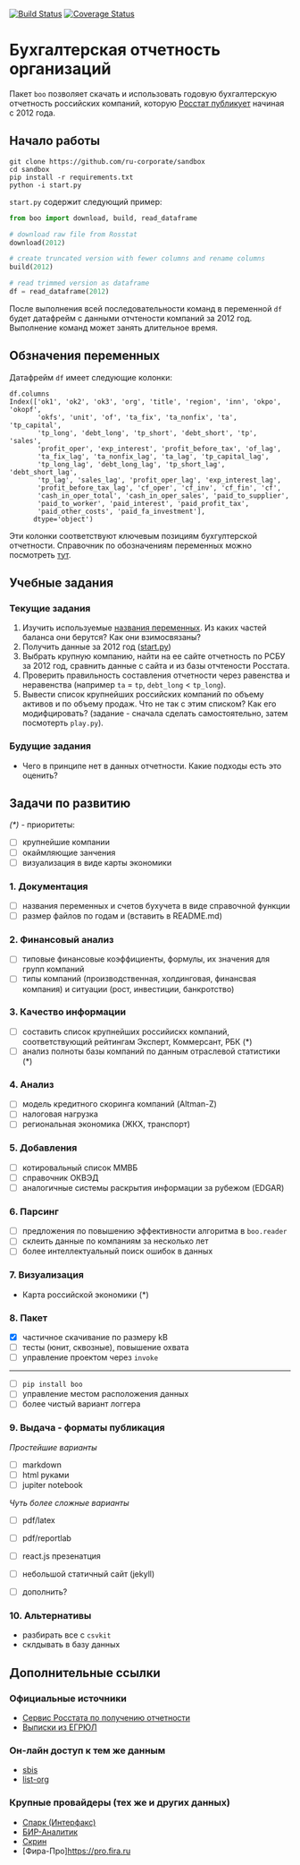 [![Build Status](https://travis-ci.com/ru-corporate/sandbox.svg?branch=master)](https://travis-ci.com/ru-corporate/sandbox)
[![Coverage Status](https://coveralls.io/repos/github/ru-corporate/sandbox/badge.svg?branch=master)](https://coveralls.io/github/ru-corporate/sandbox?branch=master)
 
# Бухгалтерская отчетность организаций

Пакет `boo` позволяет скачать и использовать годовую бухгалтерскую отчетность российских компаний, которую 
[Росстат публикует][gks] начиная с 2012 года.

[gks]: http://www.gks.ru/opendata/dataset?q=%D0%BE%D1%82%D1%87%D0%B5%D1%82%D0%BD%D0%BE%D1%81%D1%82%D1%8C+%D0%BE%D1%80%D0%B3%D0%B0%D0%BD%D0%B8%D0%B7%D0%B0%D1%86%D0%B8%D0%B9+&sort=score+desc%2C+metadata_modified+desc


## Начало работы

```
git clone https://github.com/ru-corporate/sandbox
cd sandbox
pip install -r requirements.txt 
python -i start.py
```

`start.py` содержит следующий пример:

```python
from boo import download, build, read_dataframe

# download raw file from Rosstat
download(2012)

# create truncated version with fewer columns and rename columns 
build(2012)

# read trimmed version as dataframe
df = read_dataframe(2012)
```

После выполнения всей последовательности команд в переменной `df` будет 
датафрейм с данными отчтености компаний за 2012 год. Выполнение команд может
занять длительное время.

## Обзначения переменных

Датафрейм `df` имеет следующие колонки:

```
df.columns
Index(['ok1', 'ok2', 'ok3', 'org', 'title', 'region', 'inn', 'okpo', 'okopf',
       'okfs', 'unit', 'of', 'ta_fix', 'ta_nonfix', 'ta', 'tp_capital',
       'tp_long', 'debt_long', 'tp_short', 'debt_short', 'tp', 'sales',
       'profit_oper', 'exp_interest', 'profit_before_tax', 'of_lag',
       'ta_fix_lag', 'ta_nonfix_lag', 'ta_lag', 'tp_capital_lag',
       'tp_long_lag', 'debt_long_lag', 'tp_short_lag', 'debt_short_lag',
       'tp_lag', 'sales_lag', 'profit_oper_lag', 'exp_interest_lag',
       'profit_before_tax_lag', 'cf_oper', 'cf_inv', 'cf_fin', 'cf',
       'cash_in_oper_total', 'cash_in_oper_sales', 'paid_to_supplier',
       'paid_to_worker', 'paid_interest', 'paid_profit_tax',
       'paid_other_costs', 'paid_fa_investment'],
      dtype='object')
```

Эти колонки соответствуют ключевым позициям бухгултерской отчетности.
Справочник по обозначениям переменных можно посмотреть [тут][rename].

[rename]: boo/rename.py

## Учебные задания 

### Текущие задания

1. Изучить используемые [названия переменных][rename]. 
   Из каких частей баланса они берутся? Как они взимосвязаны?
2. Получить данные за 2012 год ([start.py](start.py))
3. Выбрать крупную компанию, найти на ее сайте отчетность по РСБУ за 2012 год,
   сравнить данные с сайта и из базы отчтености Росстата.  
4. Проверить правильность составления отчетности через равенства и неравенства
   (например `ta` = `tp`, `debt_long` < `tp_long`).
5. Вывести список крупнейших российских компаний по объему активов и по 
   объему продаж. Что не так с этим списком? Как его модифцировать?
   (задание - сначала сделать самостоятельно, затем посмотерть `play.py`).

### Будущие задания

- Чего в принципе нет в данных отчетности. Какие подходы есть это оценить?
      
## Задачи по развитию

*(\*)* - приоритеты:

- [ ] крупнейшие компании
- [ ] окаймляющие занчения
- [ ] визуализация в виде карты экономики

### 1. Документация 

- [ ] названия переменных и счетов бухучета в виде справочной функции
- [ ] размер файлов по годам и (вставить в README.md)

### 2. Финансовый анализ

- [ ] типовые финансовые коэффициенты, формулы, их значения для групп компаний
- [ ] типы компаний (производственная, холдинговая, финансвая компания)
  и ситуации (рост, инвестиции, банкротство)

### 3. Качество информации 

- [ ] составить список крупнейших российискх компаний, соответствующий рейтингам 
  Эксперт, Коммерсант, РБК (\*)
- [ ] анализ полноты базы компаний по данным отраслевой статистики (\*)

### 4. Анализ

- [ ] модель кредитного скоринга компаний (Altman-Z)
- [ ] налоговая нагрузка
- [ ] региональная экономика (ЖКХ, транспорт)

### 5. Добавления

- [ ] котировальный список ММВБ
- [ ] справочник ОКВЭД
- [ ] аналогичные системы раскрытия информации за рубежом (EDGAR)

### 6. Парсинг 

- [ ] предложения по повышению эффективности алгоритма в `boo.reader`
- [ ] склеить данные по компаниям за несколько лет
- [ ] более интеллектуальный поиск ошибок в данных

### 7. Визуализация

- Карта российской экономики (\*)

### 8. Пакет

- [x] частичное скачивание по размеру kB 
- [ ] тесты (юнит, сквозные), повышение охвата
- [ ] управление проектом через `invoke`

---

- [ ] `pip install boo`
- [ ] управление местом расположения данных
- [ ] более чиcтый вариант логгера

### 9. Выдача - форматы публикация

*Простейшие варианты*

- [ ] markdown  
- [ ] html руками
- [ ] jupiter notebook

*Чуть более сложные варианты*
- [ ] pdf/latex
- [ ] pdf/reportlab
- [ ] react.js презенатция
- [ ] небольшой статичный сайт (jekyll)
- [ ] дополнить?

  
### 10. Альтернативы

- разбирать все с `csvkit`
- склдывать в базу данных

  
## Дополнительные ссылки

### Официальные источники

- [Сервис Росстата по получению отчетности](http://www.gks.ru/accounting_report)
- [Выписки из ЕГРЮЛ](https://egrul.nalog.ru/index.html)

### Он-лайн доступ к тем же данным 

- [sbis](https://sbis.ru/contragents/7825706086)
- [list-org](https://www.list-org.com/company/19562)

### Крупные провайдеры (тех же и других данных)

- [Спарк (Интерфакс)](http://www.spark-interfax.ru/ru/about)
- [БИР-Аналитик](https://bir.1prime.ru/)
- [Скрин](https://kontragent.skrin.ru/)
- [Фира-Про]https://pro.fira.ru
